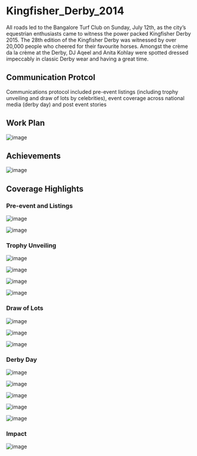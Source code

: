 # Kingfisher_Derby_2014
All roads led to the Bangalore Turf Club on Sunday, July 12th, as the city’s equestrian enthusiasts came to witness the power packed Kingfisher Derby 2015. The 28th edition of the Kingfisher Derby was witnessed by over 20,000 people who cheered for their favourite horses. Amongst the crème da la crème at the Derby, DJ Aqeel and Anita Kohlay were spotted dressed impeccably in classic Derby wear and having a great time.  

## Communication Protcol
Communications protocol included pre-event listings (including trophy unveiling and draw of lots by celebrities), event coverage across national media (derby day) and post event stories

## Work Plan

![image](https://user-images.githubusercontent.com/92342751/164565601-404b3b6f-060f-4d7a-a694-d52f643be0fa.png)

## Achievements

![image](https://user-images.githubusercontent.com/92342751/164566320-70ba9421-2880-4fda-a02b-2a76958aa68d.png)

## Coverage Highlights
### Pre-event and Listings

![image](https://user-images.githubusercontent.com/92342751/164565683-fd223e26-2146-4b12-bfda-9af34b1bd899.png)

![image](https://user-images.githubusercontent.com/92342751/164565723-f7de7cf2-29bd-414c-89ec-67ba7e4ed2b5.png)

### Trophy Unveiling

![image](https://user-images.githubusercontent.com/92342751/164565853-479a64bf-5369-4ed9-a4a7-4e63c4599560.png)

![image](https://user-images.githubusercontent.com/92342751/164565882-e93ae424-a9c4-4c41-9b08-a0dcb11b874f.png)

![image](https://user-images.githubusercontent.com/92342751/164565899-f898093c-5a10-4b1d-9143-ee263d67c140.png)

![image](https://user-images.githubusercontent.com/92342751/164565942-e4a0c606-9653-4b22-bbea-a7452776e9a9.png)

### Draw of Lots

![image](https://user-images.githubusercontent.com/92342751/164566033-48e1ad05-2e8a-4bb4-928f-f00c9fdd094b.png)

![image](https://user-images.githubusercontent.com/92342751/164566069-40894c5a-0588-4088-b2e5-e510829484c7.png)

![image](https://user-images.githubusercontent.com/92342751/164566098-e505b0bb-333d-448f-9e67-87b37f0b57e5.png)

### Derby Day

![image](https://user-images.githubusercontent.com/92342751/164566173-d5601f7c-45b7-4b5a-bb8e-cd0ff2a7427a.png)

![image](https://user-images.githubusercontent.com/92342751/164566208-2614bba4-6724-4c2b-9847-5c916a529508.png)

![image](https://user-images.githubusercontent.com/92342751/164566237-a95b6435-f5f5-40d5-9035-ddec175651f0.png)

![image](https://user-images.githubusercontent.com/92342751/164566261-ab11a2f8-cdef-4786-861c-2a632320b9cc.png)

![image](https://user-images.githubusercontent.com/92342751/164566284-379fa97b-f951-46bc-aff9-c5b483f5c634.png)

### Impact

![image](https://user-images.githubusercontent.com/92342751/164566320-70ba9421-2880-4fda-a02b-2a76958aa68d.png)





